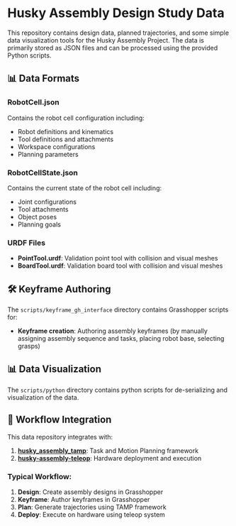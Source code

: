 # Husky Assembly Design Study Data

This repository contains design data, planned trajectories, and some simple data visualization tools for the Husky Assembly Project. 
The data is primarily stored as JSON files and can be processed using the provided Python scripts.

## 📊 Data Formats

### RobotCell.json
Contains the robot cell configuration including:
- Robot definitions and kinematics
- Tool definitions and attachments
- Workspace configurations
- Planning parameters

### RobotCellState.json
Contains the current state of the robot cell including:
- Joint configurations
- Tool attachments
- Object poses
- Planning goals

### URDF Files
- **PointTool.urdf**: Validation point tool with collision and visual meshes
- **BoardTool.urdf**: Validation board tool with collision and visual meshes

## 🛠️ Keyframe Authoring

The `scripts/keyframe_gh_interface` directory contains Grasshopper scripts for:
- **Keyframe creation**: Authoring assembly keyframes (by manually assigning assembly sequence and tasks, placing robot base, selecting grasps)

## 📊 Data Visualization

The `scripts/python` directory contains python scripts for de-serializing and visualization of the data.

## 🔄 Workflow Integration

This data repository integrates with:

1. **[husky_assembly_tamp](https://github.com/yijiangh/husky_assembly_tamp)**: Task and Motion Planning framework
2. **[husky-assembly-teleop](https://github.com/yijiangh/husky-assembly-teleop)**: Hardware deployment and execution

### Typical Workflow:
1. **Design**: Create assembly designs in Grasshopper
2. **Keyframe**: Author keyframes in Grasshopper
3. **Plan**: Generate trajectories using TAMP framework
4. **Deploy**: Execute on hardware using teleop system